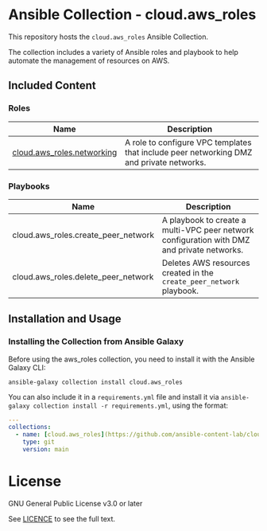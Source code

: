 # Ansible Collection - cloud.aws_roles

This repository hosts the `cloud.aws_roles` Ansible Collection.

The collection includes a variety of Ansible roles and playbook to help automate the management of resources on AWS.

## Included Content

<!--start collection content-->
### Roles

| Name                                                                                                                 | Description                                                                              |
| -------------------------------------------------------------------------------------------------------------------- | ---------------------------------------------------------------------------------------- |
| [cloud.aws_roles.networking](https://github.com/ansible-content-lab/cloud.aws_roles/roles/peer_networking/README.md) | A role to configure VPC templates that include peer networking DMZ and private networks. |

### Playbooks

| Name                                | Description                                                                                |
| ----------------------------------- | ------------------------------------------------------------------------------------------ |
| cloud.aws_roles.create_peer_network | A playbook to create a multi-VPC peer network configuration with DMZ and private networks. |
| cloud.aws_roles.delete_peer_network | Deletes AWS resources created in the `create_peer_network` playbook.                       |
<!--end collection content-->

## Installation and Usage

### Installing the Collection from Ansible Galaxy

Before using the aws_roles collection, you need to install it with the Ansible Galaxy CLI:

    ansible-galaxy collection install cloud.aws_roles

You can also include it in a `requirements.yml` file and install it via `ansible-galaxy collection install -r requirements.yml`, using the format:

```yaml
---
collections:
  - name: [cloud.aws_roles](https://github.com/ansible-content-lab/cloud.aws_roles)
    type: git
    version: main
```

# License
GNU General Public License v3.0 or later

See [LICENCE](https://github.com/Ansible-Incubated-Content/cloud.aws_roles/blob/main/LICENSE) to see the full text.